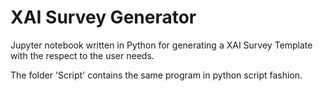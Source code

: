 # XAI Survey Generator

Jupyter notebook written in Python for generating a XAI Survey Template with the respect to the user needs.

The folder 'Script' contains the same program in python script fashion.
